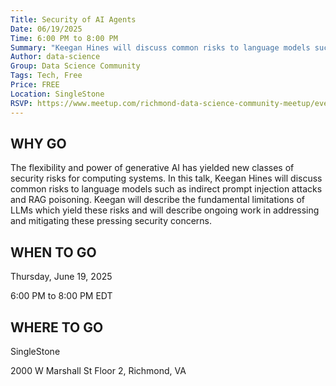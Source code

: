 ```yaml
---
Title: Security of AI Agents
Date: 06/19/2025
Time: 6:00 PM to 8:00 PM
Summary: "Keegan Hines will discuss common risks to language models such as indirect prompt injection attacks and RAG poisoning. Keegan will describe the fundamental limitations of LLMs which yield these risks and will describe ongoing work in addressing and mitigating these pressing security concerns."
Author: data-science
Group: Data Science Community
Tags: Tech, Free
Price: FREE
Location: SingleStone
RSVP: https://www.meetup.com/richmond-data-science-community-meetup/events/307971219/?action=rsvp
---
```


## WHY GO

The flexibility and power of generative AI has yielded new classes of security risks for computing systems. In this talk, Keegan Hines will discuss common risks to language models such as indirect prompt injection attacks and RAG poisoning. Keegan will describe the fundamental limitations of LLMs which yield these risks and will describe ongoing work in addressing and mitigating these pressing security concerns.

## WHEN TO GO

Thursday, June 19, 2025

6:00 PM to 8:00 PM EDT

## WHERE TO GO

SingleStone

2000 W Marshall St Floor 2, Richmond, VA

